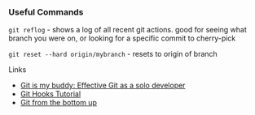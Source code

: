 ### Useful Commands

`git reflog` - shows a log of all recent git actions. good for seeing what branch you were on, or looking for a specific commit to cherry-pick

`git reset --hard origin/mybranch` - resets to origin of branch

Links 

- [Git is my buddy: Effective Git as a solo developer](https://mikkel.ca/blog/git-is-my-buddy-effective-solo-developer/)
- [Git Hooks Tutorial](https://www.digitalocean.com/community/tutorials/how-to-use-git-hooks-to-automate-development-and-deployment-tasks)
- [Git from the bottom up](https://jwiegley.github.io/git-from-the-bottom-up/)
